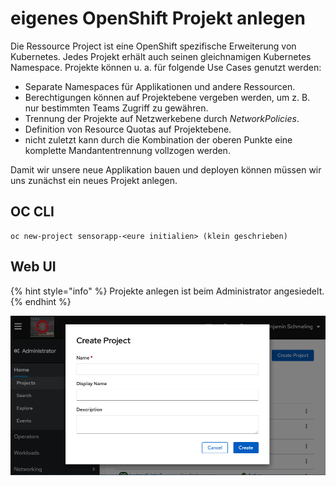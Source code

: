 # eigenes OpenShift Projekt anlegen



Die Ressource Project ist eine OpenShift spezifische Erweiterung von Kubernetes. Jedes Projekt erhält auch seinen gleichnamigen Kubernetes Namespace. Projekte können u. a. für folgende Use Cases genutzt werden:

* Separate Namespaces für Applikationen und andere Ressourcen.
* Berechtigungen können auf Projektebene vergeben werden, um z. B. nur bestimmten Teams Zugriff zu gewähren.
* Trennung der Projekte auf Netzwerkebene durch _NetworkPolicies_.
* Definition von Resource Quotas auf Projektebene.
* nicht zuletzt kann durch die Kombination der oberen Punkte eine komplette Mandantentrennung vollzogen werden.

Damit wir unsere neue Applikation bauen und deployen können müssen wir uns zunächst ein neues Projekt anlegen.

## OC CLI

```text
oc new-project sensorapp-<eure initialien> (klein geschrieben)
```

## Web UI

{% hint style="info" %}
Projekte anlegen ist beim Administrator angesiedelt.
{% endhint %}

![](../../../../../../.gitbook/assets/image%20%2813%29.png)

